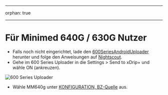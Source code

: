 - - -
orphan: true
- - -

# Für Minimed 640G / 630G Nutzer

-   Falls noch nicht eingerichtet, lade den [600SeriesAndroidUploader](https://pazaan.github.io/600SeriesAndroidUploader/) herunter und folge den Anweisungen auf [Nightscout](https://nightscout.github.io/uploader/setup/?h=uploader#medtronic-600-series-with-uploader).
-   Gehe im 600 Series Uploader in die Settings > Send to xDrip+ und wähle ON (ankreuzen).

![600 Series Uploader](../images/600Uploader.png)

-   Wähle MM640g unter [KONFIGURATION, BZ-Quelle](#Config-Builder-bg-source) aus.

